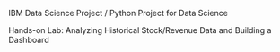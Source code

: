 IBM Data Science Project / Python Project for Data Science

Hands-on Lab: Analyzing Historical Stock/Revenue Data and Building a Dashboard
